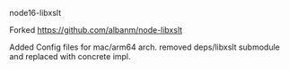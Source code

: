 node16-libxslt


Forked https://github.com/albanm/node-libxslt

Added Config files for mac/arm64 arch.
removed  deps/libxslt submodule and replaced with concrete impl. 

